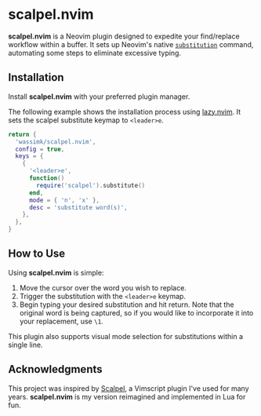 # scalpel.nvim

**scalpel.nvim** is a Neovim plugin designed to expedite your find/replace workflow within a buffer. It sets up Neovim's native [`substitution`](https://neovim.io/doc/user/usr_10.html#10.2) command, automating some steps to eliminate excessive typing.

## Installation

Install **scalpel.nvim** with your preferred plugin manager. 

The following example shows the installation process using [lazy.nvim](https://github.com/folke/lazy.nvim). It sets the scalpel substitute keymap to `<leader>e`.

```lua
return {
  'wassimk/scalpel.nvim',
  config = true,
  keys = {
    {
      '<leader>e',
      function()
        require('scalpel').substitute()
      end,
      mode = { 'n', 'x' },
      desc = 'substitute word(s)',
    },
  },
}
```

## How to Use

Using **scalpel.nvim** is simple:

1. Move the cursor over the word you wish to replace.
2. Trigger the substitution with the `<leader>e` keymap.
3. Begin typing your desired substitution and hit return. Note that the original word is being captured, so if you would like to incorporate it into your replacement, use `\1`.

This plugin also supports visual mode selection for substitutions within a single line.

## Acknowledgments

This project was inspired by [Scalpel](https://github.com/wincent/scalpel), a Vimscript plugin I've used for many years. **scalpel.nvim** is my version reimagined and implemented in Lua for fun.
